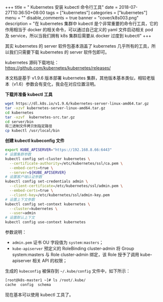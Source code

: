 +++
title = " Kubernetes 安装 kubectl 命令行工具"
date = 2018-07-27T10:36:50+08:00
tags = ["kubernetes"]
categories = ["kubernetes"]
menu = ""
disable_comments = true
banner = "cover/k8s003.png"
description = "在 kubernetes 集群中 kubectl 是个非常重要的命令行工具，它的作用相当于 docker 的相关命令，可以通过自己定义的 yaml 文件启动相关 pod 及 service，所以当我们拥有 k8s 集群后需要从 docker 过度到 kubectl"
+++

其实 kubernetes 的 server 软件包基本涵盖了 kubernetes 几乎所有的工具，所以我们只需要下载 kubernetes 的 server 软件包即可。

kubernetes 源码下载地址： <https://github.com/kubernetes/kubernetes/releases/>

本文档是基于 v1.9.6 版本部署 kubernetes 集群，其他版本基本类似，相较老版本（v1.6）参数会有变化，我会在对应位置注明。

**下载并准备 kubectl 工具**

```bash
wget https://dl.k8s.io/v1.9.6/kubernetes-server-linux-amd64.tar.gz
tar -xzvf kubernetes-server-linux-amd64.tar.gz
cd kubernetes
tar -xzvf  kubernetes-src.tar.gz
cd server/bin
将二进制文件拷贝到指定路径
cp kubectl /usr/local/bin
```


**创建 kubectl kubeconfig 文件**

```bash
export KUBE_APISERVER="https://192.168.8.66:6443"
# 设置集群参数
kubectl config set-cluster kubernetes \
  --certificate-authority=/etc/kubernetes/ssl/ca.pem \
  --embed-certs=true \
  --server=${KUBE_APISERVER}
# 设置客户端认证参数
kubectl config set-credentials admin \
  --client-certificate=/etc/kubernetes/ssl/admin.pem \
  --embed-certs=true \
  --client-key=/etc/kubernetes/ssl/admin-key.pem
# 设置上下文参数
kubectl config set-context kubernetes \
  --cluster=kubernetes \
  --user=admin
# 设置默认上下文
kubectl config use-context kubernetes
```
参数说明：

- `admin.pem` 证书 OU 字段值为 `system:masters`；
- `kube-apiserver` 预定义的 RoleBinding cluster-admin 将 Group system:masters 与 Role cluster-admin 绑定，该 Role 授予了调用 kube-apiserver 相关 API 的权限；

生成的 `kubeconfig` 被保存到 `~/.kube/config` 文件中，如下所示：

```bash
[root@k8s-master1 ~]# ls /root/.kube/
cache  config  schema
```

现在基本可以使用 kubectl 工具了。